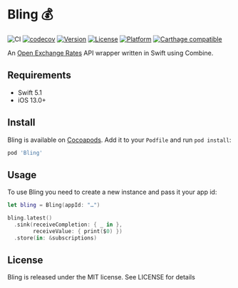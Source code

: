 # Bling 💰

![CI](https://github.com/JanGorman/Bling/workflows/CI/badge.svg)
[![codecov](https://codecov.io/gh/JanGorman/Bling/branch/master/graph/badge.svg)](https://codecov.io/gh/JanGorman/Bling)
[![Version](https://img.shields.io/cocoapods/v/Bling.svg?style=flat)](http://cocoapods.org/pods/Bling)
[![License](https://img.shields.io/cocoapods/l/Bling.svg?style=flat)](http://cocoapods.org/pods/Bling)
[![Platform](https://img.shields.io/cocoapods/p/Bling.svg?style=flat)](http://cocoapods.org/pods/Bling)
[![Carthage compatible](https://img.shields.io/badge/Carthage-compatible-4BC51D.svg?style=flat)](https://github.com/Carthage/Carthage)

An [Open Exchange Rates](https://openexchangerates.org) API wrapper written in Swift using Combine.

## Requirements

- Swift 5.1
- iOS 13.0+

## Install

Bling is available on [Cocoapods](http://cocoapods.org). Add it to your `Podfile` and run `pod install`:

```ruby
pod 'Bling'
```

## Usage

To use Bling you need to create a new instance and pass it your app id:

```swift
let bling = Bling(appId: "…")

bling.latest()
  .sink(receiveCompletion: { _ in },
        receiveValue: { print($0) })
  .store(in: &subscriptions)
```

## License

Bling is released under the MIT license. See LICENSE for details
